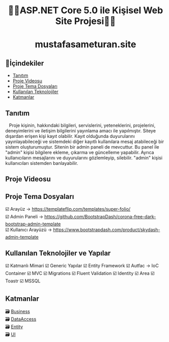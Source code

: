 <h1 align="center">🚀🚀ASP.NET Core 5.0 ile Kişisel Web Site Projesi🚀🚀</h1>
<h1 align="center">mustafasameturan.site</h1>


## 🚀İçindekiler
- [Tanıtım](#tanıtım)
- [Proje Videosu](#proje-videosu)
- [Proje Tema Dosyaları](#proje-tema-dosyaları)
- [Kullanılan Teknolojiler](#kullanılan-teknolojiler-ve-yapılar)
- [Katmanlar](#katmanlar)

## Tanıtım
&nbsp;&nbsp;&nbsp;Proje kişinin, hakkındaki bilgileri, servislerini, yeteneklerini, projelerini, deneyimlerini ve iletişim bilgilerini yayınlama amacı ile yapılmıştır. Siteye dışardan erişen kişi kayıt olabilir. Kayıt olduğunda duyurularını yayınlayabileceği ve sistemdeki diğer kayıtlı kullanılara mesaj atabileceği bir sistem oluşturumuştur. Sitenin bir admin paneli de mevcuttur. Bu panel ile "admin" kişisi bilgilere ekleme, çıkarma ve güncelleme yapabilir. Ayrıca kullanıcıların mesajlarını ve duyurularını gözlemleyip, silebilir. "admin" kişisi kullanıcıları sistemden banlayabilir. 

## Proje Videosu


## Proje Tema Dosyaları
☑️ Arayüz -> https://templateflip.com/templates/super-folio/ <br>
☑️ Admin Paneli -> https://github.com/BootstrapDash/corona-free-dark-bootstrap-admin-template <br>
☑️ Kullanıcı Arayüzü -> https://www.bootstrapdash.com/product/skydash-admin-template <br>

## Kullanılan Teknolojiler ve Yapılar
☑️ Katmanlı Mimari
☑️ Generic Yapılar
☑️ Entity Framework
☑️ Autfac -> IoC Container
☑️ MVC
☑️ Migrations
☑️ Fluent Validation
☑️ Identity
☑️ Area
☑️ Toastr
☑️ MSSQL

## Katmanlar
🗃 [Business](https://github.com/mustafasameturan/ASP.NET-Core-5.0-Portfolio-Project/tree/master/Business) <br>
🗃 [DataAccess](https://github.com/mustafasameturan/ASP.NET-Core-5.0-Portfolio-Project/tree/master/DataAccess) <br>
🗃 [Entity](https://github.com/mustafasameturan/ASP.NET-Core-5.0-Portfolio-Project/tree/master/Entities) <br>
🗃 [UI](https://github.com/mustafasameturan/ASP.NET-Core-5.0-Portfolio-Project/tree/master/CorePortfolio) <br>



